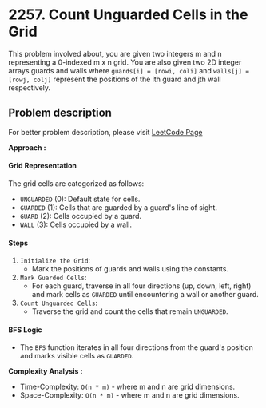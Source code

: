 # 2257. Count Unguarded Cells in the Grid

This problem involved about, you are given two integers m and n representing a 0-indexed m x n grid. You are also given two 2D integer arrays guards and walls where `guards[i] = [rowi, coli]` and `walls[j] = [rowj, colj]` represent the positions of the ith guard and jth wall respectively.

## Problem description

For better problem description, please visit [LeetCode Page](https://leetcode.com/problems/count-unguarded-cells-in-the-grid/description/)

**Approach :**<br/>

#### Grid Representation

The grid cells are categorized as follows:

-   `UNGUARDED` (0): Default state for cells.
-   `GUARDED` (1): Cells that are guarded by a guard's line of sight.
-   `GUARD` (2): Cells occupied by a guard.
-   `WALL` (3): Cells occupied by a wall.

#### Steps

1. `Initialize the Grid`:
    - Mark the positions of guards and walls using the constants.
2. `Mark Guarded Cells`:
    - For each guard, traverse in all four directions (up, down, left, right) and mark cells as `GUARDED` until encountering a wall or another guard.
3. `Count Unguarded Cells`:
    - Traverse the grid and count the cells that remain `UNGUARDED`.

#### BFS Logic

-   The `BFS` function iterates in all four directions from the guard's position and marks visible cells as `GUARDED`.

**Complexity Analysis :**<br/>

-   Time-Complexity: `O(n * m)` - where m and n are grid dimensions.
-   Space-Complexity: `O(n * m)` - where m and n are grid dimensions.
